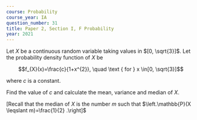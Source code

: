 ```yaml
---
course: Probability
course_year: IA
question_number: 31
title: Paper 2, Section I, F Probability
year: 2021
---
```




Let $X$ be a continuous random variable taking values in $[0, \sqrt{3}]$. Let the probability density function of $X$ be

$$f_{X}(x)=\frac{c}{1+x^{2}}, \quad \text { for } x \in[0, \sqrt{3}]$$

where $c$ is a constant.

Find the value of $c$ and calculate the mean, variance and median of $X$.

[Recall that the median of $X$ is the number $m$ such that $\left.\mathbb{P}(X \leqslant m)=\frac{1}{2} .\right]$